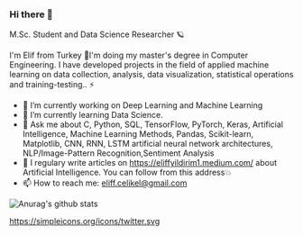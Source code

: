 ### Hi there 👋

M.Sc. Student and Data Science Researcher 🪐

I'm Elif from Turkey 🌸I'm doing my master's degree in Computer Engineering. I have developed projects in the field of applied machine learning on data collection, analysis, data visualization, statistical operations and training-testing..  ⚡ 


- 🔭 I’m currently working on Deep Learning and Machine Learning
- 🌱 I’m currently learning Data Science.
- 💬 Ask me about C, Python, SQL, TensorFlow, PyTorch, Keras, Artificial Intelligence, Machine Learning Methods, Pandas, Scikit-learn, Matplotlib, CNN, RNN, LSTM artificial neural network architectures, NLP/Image-Pattern Recognition,Sentiment Analysis
- 📝 I regulary write articles on https://eliffyildirim1.medium.com/ about Artificial Intelligence. You can follow from this address💥
- 📫 How to reach me: eliff.celikel@gmail.com

![Anurag's github stats](https://github-readme-stats.vercel.app/api?username=eliffyildirim1&show_icons=true&theme=radical)


https://simpleicons.org/icons/twitter.svg
